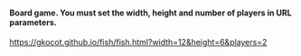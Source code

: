 #### Board game. You must set the width, height and number of players in URL parameters.
https://gkocot.github.io/fish/fish.html?width=12&height=6&players=2
